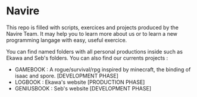 # Navire

This repo is filled with scripts, exercices and projects produced by the Navire Team. 
It may help you to learn more about us or to learn a new programming langage with easy, useful exercice.

You can find named folders with all personal productions inside such as Ekawa and Seb's folders.
You can also find our currents projects :

- GAMEBOOK : A rogue/survival/rpg inspired by minecraft, the binding of isaac and spore. [DEVELOPMENT PHASE]
- LOGBOOK : Ekawa's website [PRODUCTION PHASE]
- GENIUSBOOK : Seb's website [DEVELOPMENT PHASE]

